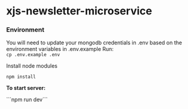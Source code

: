 # xjs-newsletter-microservice

### Environment
<p>You will need to update your mongodb credentials in .env based on the environment variables in .env.example
Run: <br/>
<code>cp .env.example .env</code>

<p>Install node modules</p>
<code>npm install</code>
<P><b>To start server: </b></p>
```npm run dev```
